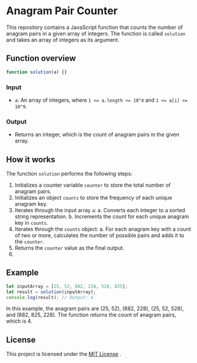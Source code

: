 # Anagram Pair Counter

This repository contains a JavaScript function that counts the number of anagram pairs in a given array of integers. The function is called `solution` and takes an array of integers as its argument.

## Function overview

```javascript
function solution(a) {}
```

### Input 

- `a`: An array of integers, where `1 <= a.length <= 10^4` and `1 <= a[i] <= 10^9`.

### Output

- Returns an integer, which is the count of anagram pairs in the given array.

## How it works

The function `solution` performs the following steps: 
1. Initializes a counter variable `counter` to store the total number of anagram pairs. 
2. Initializes an object `counts` to store the frequency of each unique anagram key. 
3. Iterates through the input array `a`:
a. Converts each integer to a sorted string representation.
b. Increments the count for each unique anagram key in `counts`. 
4. Iterates through the `counts` object:
a. For each anagram key with a count of two or more, calculates the number of possible pairs and adds it to the `counter`. 
5. Returns the `counter` value as the final output.
6. 
## Example

```javascript
let inputArray = [25, 52, 882, 228, 528, 825];
let result = solution(inputArray);
console.log(result); // Output: 4
```

In this example, the anagram pairs are (25, 52), (882, 228), (25, 52, 528), and (882, 825, 228). The function returns the count of anagram pairs, which is 4.

## License

This project is licensed under the [MIT License](https://opensource.org/licenses/MIT) .
